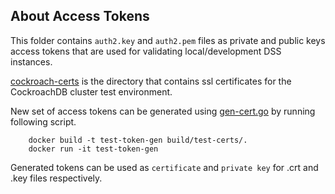 ## About Access Tokens

This folder contains `auth2.key` and `auth2.pem` files as private and public keys access tokens that are used for validating local/development DSS instances.


[cockroach-certs](/cockroch-certs/) is the directory that contains ssl certificates for the CockroachDB cluster test environment.


New set of access tokens can be generated using [gen-cert.go](gen-cert.go) by running following script. 

```
    docker build -t test-token-gen build/test-certs/.
    docker run -it test-token-gen
```

Generated tokens can be used as `certificate` and `private key` for .crt and .key files respectively.
